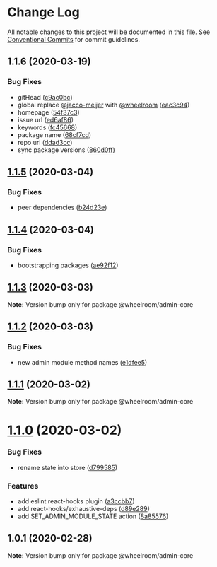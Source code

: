 # Change Log

All notable changes to this project will be documented in this file.
See [Conventional Commits](https://conventionalcommits.org) for commit guidelines.

## 1.1.6 (2020-03-19)


### Bug Fixes

* gitHead ([c9ac0bc](https://github.com/wheelroom/wheelroom/commit/c9ac0bccc309e7b615424a310f66bea27851aa3f))
* global replace [@jacco-meijer](https://github.com/jacco-meijer) with [@wheelroom](https://github.com/wheelroom) ([eac3c94](https://github.com/wheelroom/wheelroom/commit/eac3c949381a2a5ce2a7aa656f458681b680dc6c))
* homepage ([54f37c3](https://github.com/wheelroom/wheelroom/commit/54f37c32233d4cab3faf4d9311ec56faf2837ef4))
* issue url ([ed6af86](https://github.com/wheelroom/wheelroom/commit/ed6af864c251bcba2731ce3890c6c3a498d97cad))
* keywords ([fc45668](https://github.com/wheelroom/wheelroom/commit/fc456689bb0ad07a8f848ff962f48400e0afbcc1))
* package name ([68cf7cd](https://github.com/wheelroom/wheelroom/commit/68cf7cd473b9c8b35144c37768e2311c51a90c75))
* repo url ([ddad3cc](https://github.com/wheelroom/wheelroom/commit/ddad3cc6c861fb6ae9afce676e49e24c5a32d781))
* sync package versions ([860d0ff](https://github.com/wheelroom/wheelroom/commit/860d0ffe09d318c42d71351cd7f4ba7951e6b882))





## [1.1.5](https://github.com/jaccomeijer/wheelroom/compare/@wheelroom/admin-core@1.1.4...@wheelroom/admin-core@1.1.5) (2020-03-04)


### Bug Fixes

* peer dependencies ([b24d23e](https://github.com/jaccomeijer/wheelroom/commit/b24d23edf770399ae574d80319d2bf04073132d1))





## [1.1.4](https://github.com/jaccomeijer/wheelroom/compare/@wheelroom/admin-core@1.1.3...@wheelroom/admin-core@1.1.4) (2020-03-04)


### Bug Fixes

* bootstrapping packages ([ae92f12](https://github.com/jaccomeijer/wheelroom/commit/ae92f12b4586df52e3f088976f784fff51ceff96))





## [1.1.3](https://github.com/jaccomeijer/wheelroom/compare/@wheelroom/admin-core@1.1.2...@wheelroom/admin-core@1.1.3) (2020-03-03)

**Note:** Version bump only for package @wheelroom/admin-core





## [1.1.2](https://github.com/jaccomeijer/wheelroom/compare/@wheelroom/admin-core@1.1.1...@wheelroom/admin-core@1.1.2) (2020-03-03)


### Bug Fixes

* new admin module method names ([e1dfee5](https://github.com/jaccomeijer/wheelroom/commit/e1dfee5))





## [1.1.1](https://github.com/jaccomeijer/wheelroom/compare/@wheelroom/admin-core@1.1.0...@wheelroom/admin-core@1.1.1) (2020-03-02)

**Note:** Version bump only for package @wheelroom/admin-core





# [1.1.0](https://github.com/jaccomeijer/wheelroom/compare/@wheelroom/admin-core@1.0.1...@wheelroom/admin-core@1.1.0) (2020-03-02)


### Bug Fixes

* rename state into store ([d799585](https://github.com/jaccomeijer/wheelroom/commit/d79958565e06162b525d0fbaccf505d862bb084a))


### Features

* add eslint react-hooks plugin ([a3ccbb7](https://github.com/jaccomeijer/wheelroom/commit/a3ccbb7f87ba49acb13f22082af552e7d4af74ba))
* add react-hooks/exhaustive-deps ([d89e289](https://github.com/jaccomeijer/wheelroom/commit/d89e28901b158d1ef191958a18280d926c08fd7a))
* add SET_ADMIN_MODULE_STATE action ([8a85576](https://github.com/jaccomeijer/wheelroom/commit/8a855760585a5955f17d9b4f4049b5e21618cd86))





## 1.0.1 (2020-02-28)

**Note:** Version bump only for package @wheelroom/admin-core
